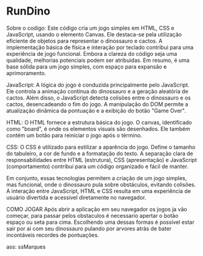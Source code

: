 # RunDino

Sobre o codigo:
Este código cria um jogo simples em HTML, CSS e JavaScript, usando o elemento Canvas. Ele destaca-se pela utilização eficiente de objetos para representar o dinossauro e cactos. A implementação básica de física e interação por teclado contribui para uma experiência de jogo funcional. Embora a clareza do código seja uma qualidade, melhorias potenciais  podem ser atribuidas. Em resumo, é uma base sólida para um jogo simples, com espaço para expansão e aprimoramento.

JavaScript:
A lógica do jogo é conduzida principalmente pelo JavaScript. Ele controla a animação contínua do dinossauro e a geração aleatória de cactos. Além disso, o JavaScript detecta colisões entre o dinossauro e os cactos, desencadeando o fim do jogo. A manipulação do DOM permite a atualização dinâmica da pontuação e a exibição do botão "Game Over".

HTML:
O HTML fornece a estrutura básica do jogo. O canvas, identificado como "board", é onde os elementos visuais são desenhados. Ele também contém um botão para reiniciar o jogo após o término.

CSS:
O CSS é utilizado para estilizar a aparência do jogo. Define o tamanho do tabuleiro, a cor de fundo e a formatação do texto. A separação clara de responsabilidades entre HTML (estrutura), CSS (apresentação) e JavaScript (comportamento) contribui para um código organizado e fácil de manter.

Em conjunto, essas tecnologias permitem a criação de um jogo simples, mas funcional, onde o dinossauro pula sobre obstáculos, evitando colisões. A interação entre JavaScript, HTML e CSS resulta em uma experiência de usuário divertida e acessível diretamente no navegador.


COMO JOGAR
Após abrir a aplicação em seu navegador os jogos ja vão começar, para passar pelos obstaculos é necessario apertar o botão espaço ou seta para cima. Escolhendo uma dessas formas é possivel estar sair por ai com seu dinossauro pulando por arvores atrás de bater incontáveis recordes de pontuações.


ass: ssMarques
